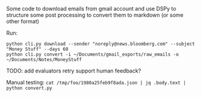 Some code to download emails from gmail account and use DSPy to structure some post processing to
convert them to markdown (or some other format)

Run:

```
python cli.py download --sender "noreply@news.bloomberg.com" --subject "Money Stuff" --days 60
python cli.py convert -i ~/Documents/gmail_exports/raw_emails -o ~/Documents/Notes/MoneyStuff
```

TODO:
add evaluators
retry support
human feedback?


Manual testing:
`cat /tmp/foo/1980a25feb9f8ada.json | jq .body.text | python convert.py`

